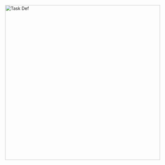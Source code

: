 <img width="500" alt="Task Def" src="https://github.com/dineschandgr/ReactJS_Vidly_Application/vidly.png">

